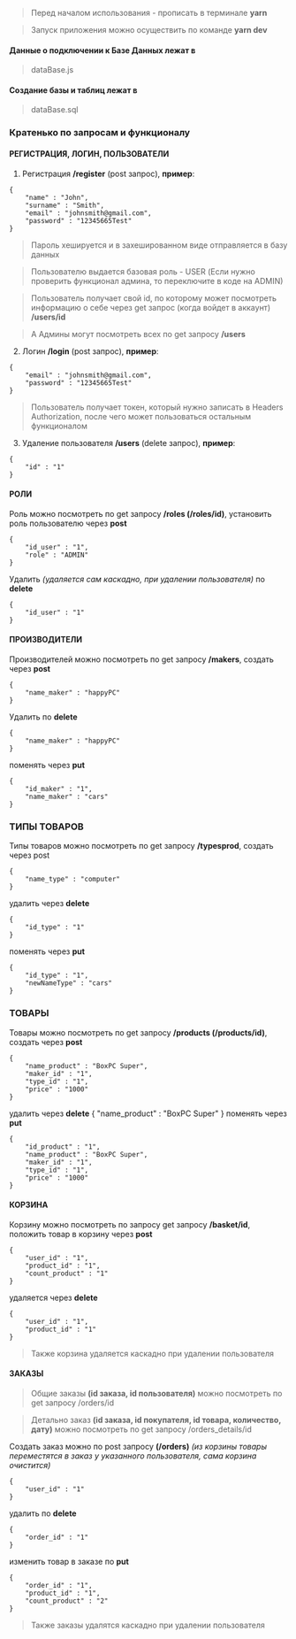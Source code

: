 > Перед началом использования - прописать в терминале **yarn**

> Запуск приложения можно осуществить по команде **yarn dev**

#### Данные о подключении к Базе Данных лежат в ####
> dataBase.js

#### Создание базы и таблиц лежат в ####
> dataBase.sql

### Кратенько по запросам и функционалу ###

#### РЕГИСТРАЦИЯ, ЛОГИН, ПОЛЬЗОВАТЕЛИ ####
1. Регистрация **/register** (post запрос), **пример**:
```
{
    "name" : "John",
    "surname" : "Smith",
    "email" : "johnsmith@gmail.com",
    "password" : "12345665Test"
}
```

> Пароль хешируется и в захешированном виде отправляется в базу данных

> Пользователю выдается базовая роль - USER (Если нужно проверить функционал админа, то переключите в коде на ADMIN)

> Пользователь получает свой id, по которому может посмотреть информацию о себе через get запрос (когда войдет в аккаунт) **/users/id**

> А Админы могут посмотреть всех по get запросу **/users**

2. Логин **/login** (post запрос), **пример**:
```
{
    "email" : "johnsmith@gmail.com",
    "password" : "12345665Test"
}
```

> Пользователь получает токен, который нужно записать в Headers Authorization, после чего может пользоваться остальным функционалом

3. Удаление пользователя **/users** (delete запрос), **пример**:
```
{
    "id" : "1"
}
```


#### РОЛИ ####
Роль можно посмотреть по get запросу **/roles (/roles/id)**, установить роль пользователю через **post**
```
{
    "id_user" : "1",
    "role" : "ADMIN"
}
```
Удалить *(удаляется сам каскадно, при удалении пользователя)* по **delete**
```
{
    "id_user" : "1"
}
```

#### ПРОИЗВОДИТЕЛИ ####
Производителей можно посмотреть по get запросу **/makers**, создать через **post**
```
{
    "name_maker" : "happyPC"
}
```
Удалить по **delete**
```
{
    "name_maker" : "happyPC"
}
```
поменять через **put**
```
{
    "id_maker" : "1",
    "name_maker" : "cars"
}
```


### ТИПЫ ТОВАРОВ ###
Типы товаров можно посмотреть по get запросу **/typesprod**, создать через post
```
{
    "name_type" : "computer"
}
```
удалить через **delete**
```
{
    "id_type" : "1"
}
```
поменять через **put**
```
{
    "id_type" : "1",
    "newNameType" : "cars"
}
```


### ТОВАРЫ ###
Товары можно посмотреть по get запросу **/products (/products/id)**, создать через **post**
```
{
    "name_product" : "BoxPC Super",
    "maker_id" : "1",
    "type_id" : "1",
    "price" : "1000"
}
```
удалить через **delete**
{
    "name_product" : "BoxPC Super"
}
поменять через **put**
```
{
    "id_product" : "1",
    "name_product" : "BoxPC Super",
    "maker_id" : "1",
    "type_id" : "1",
    "price" : "1000"
}
```


#### КОРЗИНА ####
Корзину можно посмотреть по запросу get запросу **/basket/id**, положить товар в корзину через **post**
```
{
    "user_id" : "1",
    "product_id" : "1",
    "count_product" : "1"
}
```
удаляется через **delete**
```
{
    "user_id" : "1",
    "product_id" : "1"
}
```
> Также корзина удаляется каскадно при удалении пользователя




#### ЗАКАЗЫ ####
> Общие заказы **(id заказа, id пользователя)** можно посмотреть по get запросу /orders/id

> Детально заказ **(id заказа, id покупателя, id товара, количество, дату)** можно посмотреть по get запросу /orders_details/id

Создать заказ можно по post запросу **(/orders)** *(из корзины товары переместятся в заказ у указанного пользователя, сама корзина очистится)*
```
{
    "user_id" : "1"
}
```
удалить по **delete**
```
{
    "order_id" : "1"
}
```
изменить товар в заказе по **put**
```
{
    "order_id" : "1",
    "product_id" : "1",
    "count_product" : "2"
}
```
> Также заказы удалятся каскадно при удалении пользователя